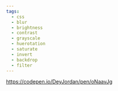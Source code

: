 ```yaml
---
tags:
  - css
  - blur
  - brightness
  - contrast
  - grayscale
  - huerotation
  - saturate
  - invert
  - backdrop
  - filter
---
```

https://codepen.io/DeyJordan/pen/oNaavJg

